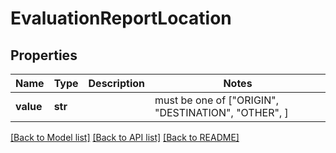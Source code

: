 # EvaluationReportLocation


## Properties
Name | Type | Description | Notes
------------ | ------------- | ------------- | -------------
**value** | **str** |  |  must be one of ["ORIGIN", "DESTINATION", "OTHER", ]

[[Back to Model list]](../README.md#documentation-for-models) [[Back to API list]](../README.md#documentation-for-api-endpoints) [[Back to README]](../README.md)


